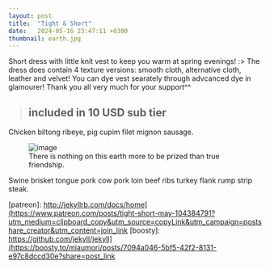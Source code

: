 ```yaml
---
layout: post
title:  "Tight & Short"
date:   2024-05-16 23:47:11 +0300
thumbnail: earth.jpg
---
```


Short dress with little knit vest to keep you warm at spring evenings! :> The dress does contain 4 texture versions: smooth cloth, alternative cloth, leather and velvet! You can dye vest searately through advcanced dye in glamourer! Thank you all very much for your support^^

> ## included in 10 USD sub tier

Chicken biltong ribeye, pig cupim filet mignon sausage.

<figure>
	<img src="{{ site.baseurl }}/assets/earth.jpg" alt="image">
	<figcaption>
		There is nothing on this earth more to be prized than true friendship.
	</figcaption>
</figure>

Swine brisket tongue pork cow pork loin beef ribs turkey flank rump strip steak.

[patreon]:	http://jekyllrb.com/docs/home](https://www.patreon.com/posts/tight-short-may-104384791?utm_medium=clipboard_copy&utm_source=copyLink&utm_campaign=postshare_creator&utm_content=join_link
[boosty]:	https://github.com/jekyll/jekyll](https://boosty.to/miaumori/posts/7094a046-5bf5-42f2-8131-e97c8dccd30e?share=post_link

